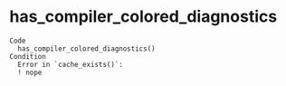 # has_compiler_colored_diagnostics

    Code
      has_compiler_colored_diagnostics()
    Condition
      Error in `cache_exists()`:
      ! nope

